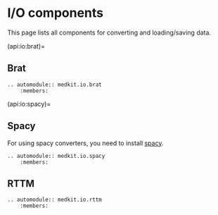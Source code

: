 # I/O components

This page lists all components for converting and loading/saving data.

(api:io:brat)=
## Brat

```{eval-rst}
.. automodule:: medkit.io.brat
    :members:
```

(api:io:spacy)=
## Spacy

For using spacy converters, you need to install [spacy](https://spacy.io/).

```{eval-rst}
.. automodule:: medkit.io.spacy
    :members:
```

## RTTM

```{eval-rst}
.. automodule:: medkit.io.rttm
    :members:
```

